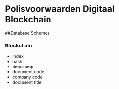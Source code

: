 # Polisvoorwaarden Digitaal Blockchain

##Database Schemes

### Blockchain

- index
- hash
- timestamp
- document code
- company code
- document title